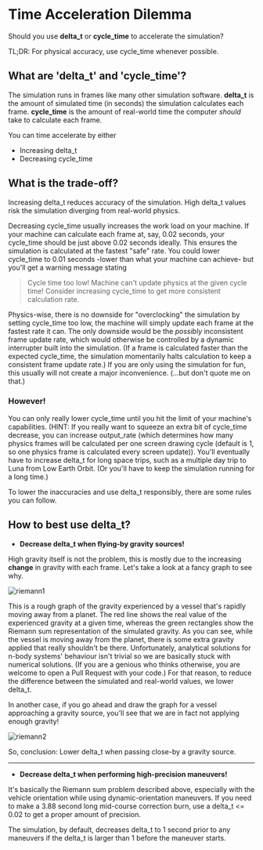 # Time Acceleration Dilemma
Should you use **delta_t** or **cycle_time** to accelerate the simulation?

TL;DR: For physical accuracy, use cycle_time whenever possible.

## What are 'delta_t' and 'cycle_time'?
The simulation runs in frames like many other simulation software. 
**delta_t** is the amount of simulated time (in seconds) the simulation calculates each frame.
**cycle_time** is the amount of real-world time the computer *should* take to calculate each frame.

You can time accelerate by either
- Increasing delta_t
- Decreasing cycle_time

## What is the trade-off?
Increasing delta_t reduces accuracy of the simulation. High delta_t values risk the simulation diverging from real-world physics.

Decreasing cycle_time usually increases the work load on your machine. If your machine can calculate each frame at, say, 0.02 seconds, your cycle_time should be just above 0.02 seconds ideally. This ensures the simulation is calculated at the fastest "safe" rate. You could lower cycle_time to 0.01 seconds -lower than what your machine can achieve- but you'll get a warning message stating

> Cycle time too low! Machine can't update physics at the given cycle time!
> Consider increasing cycle_time to get more consistent calculation rate.

Physics-wise, there is no downside for "overclocking" the simulation by setting cycle_time too low, the machine will simply update each frame at the fastest rate it can. The only downside would be the *possibly* inconsistent frame update rate, which would otherwise be controlled by a dynamic interrupter built into the simulation. (If a frame is calculated faster than the expected cycle_time, the simulation momentarily halts calculation to keep a consistent frame update rate.) If you are only using the simulation for fun, this usually will not create a major inconvenience. (...but don't quote me on that.)

### However!
You can only really lower cycle_time until you hit the limit of your machine's capabilities. (HINT: If you really want to squeeze an extra bit of cycle_time decrease, you can increase output_rate (which determines how many physics frames will be calculated per one screen drawing cycle (default is 1, so one physics frame is calculated every screen update)). You'll eventually have to increase delta_t for long space trips, such as a multiple day trip to Luna from Low Earth Orbit. (Or you'll have to keep the simulation running for a long time.)

To lower the inaccuracies and use delta_t responsibly, there are some rules you can follow.

## How to best use delta_t?


- **Decrease delta_t when flying-by gravity sources!**

High gravity itself is not the problem, this is mostly due to the increasing **change** in gravity with each frame. Let's take a look at a fancy graph to see why.

![riemann1](https://user-images.githubusercontent.com/80536083/134770036-054cbcd9-cb6e-4bc0-80ed-08a45b026af1.png)

This is a rough graph of the gravity experienced by a vessel that's rapidly moving away from a planet. The red line shows the real value of the experienced gravity at a given time, whereas the green rectangles show the Riemann sum representation of the simulated gravity. As you can see, while the vessel is moving away from the planet, there is some extra gravity applied that really shouldn't be there. Unfortunately, analytical solutions for n-body systems' behaviour isn't trivial so we are basically stuck with numerical solutions. (If you are a genious who thinks otherwise, you are welcome to open a Pull Request with your code.) For that reason, to reduce the difference between the simulated and real-world values, we lower delta_t.

In another case, if you go ahead and draw the graph for a vessel approaching a gravity source, you'll see that we are in fact not applying enough gravity!

![riemann2](https://user-images.githubusercontent.com/80536083/134770490-377ba216-74d2-4958-834a-18ac62e0b69e.png)

So, conclusion: Lower delta_t when passing close-by a gravity source.


------------

- **Decrease delta_t when performing high-precision maneuvers!**

It's basically the Riemann sum problem described above, especially with the vehicle orientation while using dynamic-orientation maneuvers. If you need to make a 3.88 second long mid-course correction burn, use a delta_t <= 0.02 to get a proper amount of precision.

The simulation, by default, decreases delta_t to 1 second prior to any maneuvers if the delta_t is larger than 1 before the maneuver starts.
